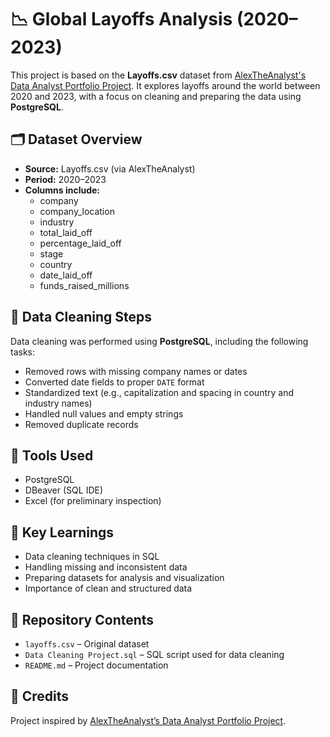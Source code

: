 # 📉 Global Layoffs Analysis (2020–2023)

This project is based on the **Layoffs.csv** dataset from [AlexTheAnalyst's Data Analyst Portfolio Project]((https://www.youtube.com/watch?v=rGx1QNdYzvs&list=PLUaB-1hjhk8FE_XZ87vPPSfHqb6OcM0cF)). It explores layoffs around the world between 2020 and 2023, with a focus on cleaning and preparing the data using **PostgreSQL**.

## 🗂️ Dataset Overview

- **Source:** Layoffs.csv (via AlexTheAnalyst)
- **Period:** 2020–2023
- **Columns include:**
  - company
  - company_location
  - industry
  - total_laid_off
  - percentage_laid_off
  - stage
  - country
  - date_laid_off
  - funds_raised_millions

## 🧹 Data Cleaning Steps

Data cleaning was performed using **PostgreSQL**, including the following tasks:

- Removed rows with missing company names or dates
- Converted date fields to proper `DATE` format
- Standardized text (e.g., capitalization and spacing in country and industry names)
- Handled null values and empty strings
- Removed duplicate records

## 🧰 Tools Used

- PostgreSQL  
- DBeaver (SQL IDE)  
- Excel (for preliminary inspection)

## 📌 Key Learnings

- Data cleaning techniques in SQL
- Handling missing and inconsistent data
- Preparing datasets for analysis and visualization
- Importance of clean and structured data

## 📁 Repository Contents

- `layoffs.csv` – Original dataset
- `Data Cleaning Project.sql` – SQL script used for data cleaning
- `README.md` – Project documentation

## 🙌 Credits

Project inspired by [AlexTheAnalyst’s Data Analyst Portfolio Project](https://www.youtube.com/@AlexTheAnalyst).

